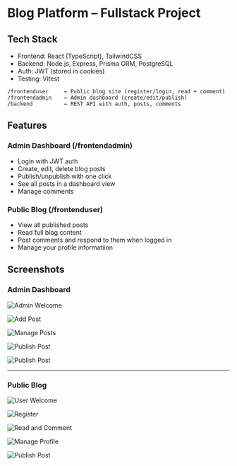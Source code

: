 # **Blog Platform – Fullstack Project**

## **Tech Stack**
- Frontend: React (TypeScript), TailwindCSS
- Backend: Node.js, Express, Prisma ORM, PostgreSQL
- Auth: JWT (stored in cookies)
- Testing: Vitest

```
/frontenduser     ← Public blog site (register/login, read + comment)
/frontendadmin    ← Admin dashboard (create/edit/publish)
/backend          ← REST API with auth, posts, comments
```
## **Features**

### **Admin Dashboard (/frontendadmin)**
- Login with JWT auth
- Create, edit, delete blog posts
- Publish/unpublish with one click
- See all posts in a dashboard view
- Manage comments

### **Public Blog (/frontenduser)**
- View all published posts
- Read full blog content
- Post comments and respond to them when logged in
- Manage your profile informatiion

## **Screenshots**

### Admin Dashboard 
  ![Admin Welcome](./gitImages/adminWelcome.png)

  ![Add Post](./gitImages/adminAddPost.png)

  ![Manage Posts](./gitImages/adminManagePosts.png)
  
  ![Publish Post](./gitImages/adminPublishPost.png)

  ![Publish Post](./gitImages/manageProfileAdmin.png)

---

### Public Blog 
  ![User Welcome](./gitImages/userWelcome.png)

  ![Register](./gitImages/register.png)
  
  ![Read and Comment](./gitImages/userReadAndComment.png)
 
  ![Manage Profile](./gitImages/manageProfile.png)

  ![Publish Post](./gitImages/browsePosts.png)
